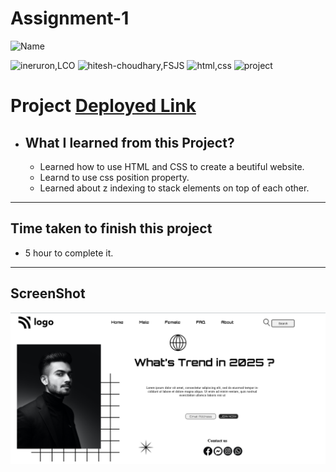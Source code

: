 # Assignment-1


![Name](https://img.shields.io/badge/Deepak--Malik-Student-important)

![ineruron,LCO](https://img.shields.io/badge/iNeuron%20-LCO-yellowgreen)
![hitesh-choudhary,FSJS](https://img.shields.io/badge/HITESH--CHOUDHARY%20-Full--Stack--JS--bootcamp-green)
![html,css](https://img.shields.io/badge/html-CSS-9cf)
![project](https://img.shields.io/badge/PROJECT-01-blue)

# Project [Deployed Link]("https://deepakproject01.netlify.app")

- What I learned from this Project?
  - 
  - Learned how to use HTML and CSS to create a beutiful website.
  - Learnd to use css position property.
  - Learned about z indexing to stack elements on top of each other.

 
---

## Time taken to finish this project

- 5 hour to complete it.

---

## ScreenShot
![Project-img](./screenShot.png)
